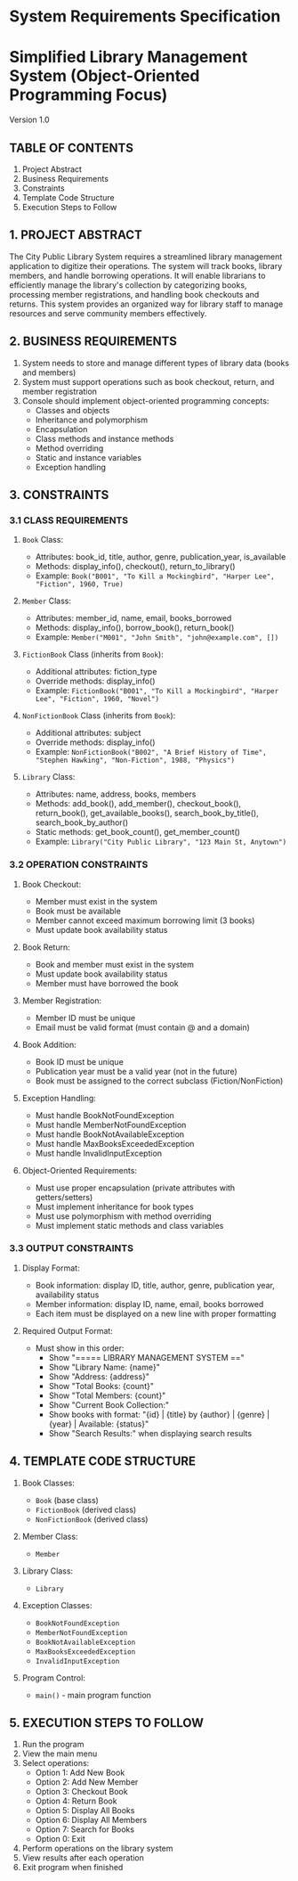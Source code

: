 # System Requirements Specification
# Simplified Library Management System (Object-Oriented Programming Focus)
Version 1.0

## TABLE OF CONTENTS

1. Project Abstract
2. Business Requirements
3. Constraints
4. Template Code Structure
5. Execution Steps to Follow

## 1. PROJECT ABSTRACT

The City Public Library System requires a streamlined library management application to digitize their operations. The system will track books, library members, and handle borrowing operations. It will enable librarians to efficiently manage the library's collection by categorizing books, processing member registrations, and handling book checkouts and returns. This system provides an organized way for library staff to manage resources and serve community members effectively.

## 2. BUSINESS REQUIREMENTS

1. System needs to store and manage different types of library data (books and members)
2. System must support operations such as book checkout, return, and member registration
3. Console should implement object-oriented programming concepts:
   - Classes and objects
   - Inheritance and polymorphism
   - Encapsulation
   - Class methods and instance methods
   - Method overriding
   - Static and instance variables
   - Exception handling

## 3. CONSTRAINTS

### 3.1 CLASS REQUIREMENTS

1. `Book` Class:
   - Attributes: book_id, title, author, genre, publication_year, is_available
   - Methods: display_info(), checkout(), return_to_library()
   - Example: `Book("B001", "To Kill a Mockingbird", "Harper Lee", "Fiction", 1960, True)`

2. `Member` Class:
   - Attributes: member_id, name, email, books_borrowed
   - Methods: display_info(), borrow_book(), return_book()
   - Example: `Member("M001", "John Smith", "john@example.com", [])`

3. `FictionBook` Class (inherits from `Book`):
   - Additional attributes: fiction_type
   - Override methods: display_info()
   - Example: `FictionBook("B001", "To Kill a Mockingbird", "Harper Lee", "Fiction", 1960, "Novel")`

4. `NonFictionBook` Class (inherits from `Book`):
   - Additional attributes: subject
   - Override methods: display_info()
   - Example: `NonFictionBook("B002", "A Brief History of Time", "Stephen Hawking", "Non-Fiction", 1988, "Physics")`

5. `Library` Class:
   - Attributes: name, address, books, members
   - Methods: add_book(), add_member(), checkout_book(), return_book(), get_available_books(), 
              search_book_by_title(), search_book_by_author()
   - Static methods: get_book_count(), get_member_count()
   - Example: `Library("City Public Library", "123 Main St, Anytown")`

### 3.2 OPERATION CONSTRAINTS

1. Book Checkout:
   - Member must exist in the system
   - Book must be available
   - Member cannot exceed maximum borrowing limit (3 books)
   - Must update book availability status

2. Book Return:
   - Book and member must exist in the system
   - Must update book availability status
   - Member must have borrowed the book

3. Member Registration:
   - Member ID must be unique
   - Email must be valid format (must contain @ and a domain)

4. Book Addition:
   - Book ID must be unique
   - Publication year must be a valid year (not in the future)
   - Book must be assigned to the correct subclass (Fiction/NonFiction)

5. Exception Handling:
   - Must handle BookNotFoundException
   - Must handle MemberNotFoundException
   - Must handle BookNotAvailableException
   - Must handle MaxBooksExceededException
   - Must handle InvalidInputException

6. Object-Oriented Requirements:
   - Must use proper encapsulation (private attributes with getters/setters)
   - Must implement inheritance for book types
   - Must use polymorphism with method overriding
   - Must implement static methods and class variables

### 3.3 OUTPUT CONSTRAINTS

1. Display Format:
   - Book information: display ID, title, author, genre, publication year, availability status
   - Member information: display ID, name, email, books borrowed
   - Each item must be displayed on a new line with proper formatting

2. Required Output Format:
   - Must show in this order:
     - Show "===== LIBRARY MANAGEMENT SYSTEM =="
     - Show "Library Name: {name}"
     - Show "Address: {address}"
     - Show "Total Books: {count}"
     - Show "Total Members: {count}"
     - Show "Current Book Collection:"
     - Show books with format: "{id} | {title} by {author} | {genre} | {year} | Available: {status}"
     - Show "Search Results:" when displaying search results

## 4. TEMPLATE CODE STRUCTURE

1. Book Classes:
   - `Book` (base class)
   - `FictionBook` (derived class)
   - `NonFictionBook` (derived class)

2. Member Class:
   - `Member`

3. Library Class:
   - `Library`

4. Exception Classes:
   - `BookNotFoundException`
   - `MemberNotFoundException`
   - `BookNotAvailableException`
   - `MaxBooksExceededException`
   - `InvalidInputException`

5. Program Control:
   - `main()` - main program function

## 5. EXECUTION STEPS TO FOLLOW

1. Run the program
2. View the main menu
3. Select operations:
   - Option 1: Add New Book
   - Option 2: Add New Member
   - Option 3: Checkout Book
   - Option 4: Return Book
   - Option 5: Display All Books
   - Option 6: Display All Members
   - Option 7: Search for Books
   - Option 0: Exit
4. Perform operations on the library system
5. View results after each operation
6. Exit program when finished